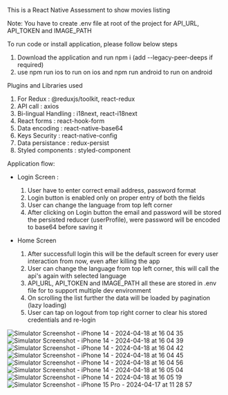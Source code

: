 
This is a React Native Assessment to show movies listing

Note: You have to create .env file at root of the project for API_URL, API_TOKEN and IMAGE_PATH

To run code or install application, please follow below steps


1. Download the application and run npm i (add --legacy-peer-deeps if required) 
2. use npm run ios to run on ios and npm run android to run on android

Plugins and Libraries used
1. For Redux : @reduxjs/toolkit, react-redux
2. API call : axios
3. Bi-lingual Handling : i18next, react-i18next
4. React forms : react-hook-form
5. Data encoding : react-native-base64
6. Keys Security : react-native-config
7. Data persistance : redux-persist
8. Styled components : styled-component

Application flow:
- Login Screen : 
   1. User have to enter correct email address, password format
   2. Login button is enabled only on proper entry of both the fields
   3. User can change the language from top left corner 
   4. After clicking on Login button the email and password will be stored the persisted reducer (userProfile), were password will be encoded to base64 before saving it

- Home Screen
   1. After successfull login this will be the default screen for every user interaction from now, even after killing the app
   2. User can change the language from top left corner, this will call the api's again with selected language
   3. API_URL, API_TOKEN and IMAGE_PATH all these are stored in .env file for to support multiple dev environment
   4. On scrolling the list further the data will be loaded by pagination (lazy loading)
   5. User can tap on logout from top right corner to clear his stored credentials and re-login
 
![Simulator Screenshot - iPhone 14 - 2024-04-18 at 16 04 35](https://github.com/Pratik525/MovieData/assets/11808965/e46d5834-b003-42ca-ab9f-3dc914933c5c)
![Simulator Screenshot - iPhone 14 - 2024-04-18 at 16 04 39](https://github.com/Pratik525/MovieData/assets/11808965/45584782-5094-446e-b9d3-a82d99cc9f7f)
![Simulator Screenshot - iPhone 14 - 2024-04-18 at 16 04 42](https://github.com/Pratik525/MovieData/assets/11808965/dea393dd-9630-4730-ba17-389b446b2b9d)
![Simulator Screenshot - iPhone 14 - 2024-04-18 at 16 04 45](https://github.com/Pratik525/MovieData/assets/11808965/87b7dd01-ed09-493d-9878-4f6fc5535c23)
![Simulator Screenshot - iPhone 14 - 2024-04-18 at 16 04 56](https://github.com/Pratik525/MovieData/assets/11808965/66d2d23c-6f41-4076-a470-a1a2108c1001)
![Simulator Screenshot - iPhone 14 - 2024-04-18 at 16 05 04](https://github.com/Pratik525/MovieData/assets/11808965/f1414ed4-6689-40d0-a8f2-30b51f6a1767)
![Simulator Screenshot - iPhone 14 - 2024-04-18 at 16 05 19](https://github.com/Pratik525/MovieData/assets/11808965/b6f2791b-1d4f-491a-8682-ba430c5767df)
![Simulator Screenshot - iPhone 15 Pro - 2024-04-17 at 11 28 57](https://github.com/Pratik525/MovieData/assets/11808965/6e0eb8fe-31a0-478c-aa48-1590a3171a9c)
